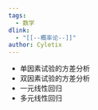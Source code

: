 ```yaml
---
tags: 
  - 数学
dlink:
  - "[[--概率论--]]"
author: Cyletix
---
```

- 单因素试验的方差分析
- 双因素试验的方差分析
- 一元线性回归
- 多元线性回归
